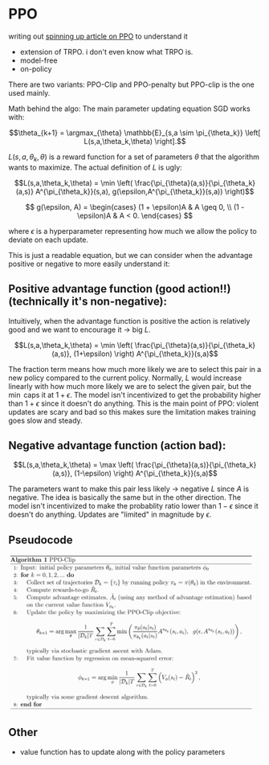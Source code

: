 # PPO

writing out [spinning up article on PPO](https://spinningup.openai.com/en/latest/algorithms/ppo.html) to understand it

- extension of TRPO. i don't even know what TRPO is. 
- model-free
- on-policy

There are two variants: PPO-Clip and PPO-penalty but PPO-clip is the one used mainly. 

Math behind the algo:
The main parameter updating equation SGD works with:

$$\theta_{k+1} = \argmax_{\theta} \mathbb{E}_{s,a \sim \pi_{\theta_k}} \left[ L(s,a,\theta_k,\theta) \right].$$

$L(s,a,\theta_k,\theta)$ is a reward function for a set of parameters $\theta$ that the algorithm wants to maximize. 
The actual definition of $L$ is ugly:


$$L(s,a,\theta_k,\theta) = \min \left( \frac{\pi_{\theta}(a,s)}{\pi_{\theta_k}(a,s)} A^{\pi_{\theta_k}}(s,a), g(\epsilon,A^{\pi_{\theta_k}}(s,a)) \right)$$


$$
g(\epsilon, A) =
\begin{cases} 
(1 + \epsilon)A & A \geq 0, \\
(1 - \epsilon)A & A < 0.
\end{cases}
$$


where $\epsilon$ is a hyperparameter representing how much we allow the policy to deviate on each update. 


This is just a readable equation, but we can consider when the advantage positive or negative to more easily understand it:

## Positive advantage function (good action!!) (technically it's non-negative):
Intuitively, when the advantage function is positive the action is relatively good and we want to encourage it -> big $L$.

$$L(s,a,\theta_k,\theta) = \min \left( \frac{\pi_{\theta}(a,s)}{\pi_{\theta_k}(a,s)}, (1+\epsilon) \right) A^{\pi_{\theta_k}}(s,a)$$

The fraction term means how much more likely we are to select this pair in a new policy compared to the current policy.
Normally, $L$ would increase linearly with how much more likely we are to select the given pair, but the $\min$ caps it at $1 + \epsilon$.
The model isn't incentivized to get the probability higher than $1+\epsilon$ since it doesn't do anything.
This is the main point of PPO: violent updates are scary and bad so this makes sure the limitation makes training goes slow and steady.

## Negative advantage function (action bad):

$$L(s,a,\theta_k,\theta) = \max \left( \frac{\pi_{\theta}(a,s)}{\pi_{\theta_k}(a,s)}, (1-\epsilon) \right) A^{\pi_{\theta_k}}(s,a)$$

The parameters want to make this pair less likely -> negative $L$ since $A$ is negative.
The idea is basically the same but in the other direction.
The model isn't incentivized to make the probablity ratio lower than $1-\epsilon$ since it doesn't do anything.
Updates are "limited" in magnitude by $\epsilon$. 

## Pseudocode
![text](pseudocode.png )
## Other
- value function has to update along with the policy parameters
